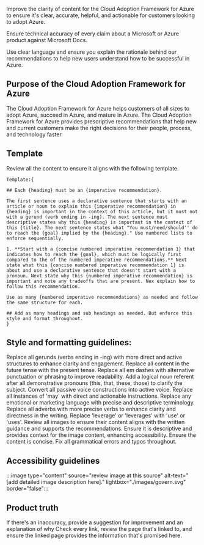 Improve the clarity of content for the Cloud Adoption Framework for Azure to ensure it's clear, accurate, helpful, and actionable for customers looking to adopt Azure.

Ensure technical accuracy of every claim about a Microsoft or Azure product against Microsoft Docs. 

Use clear language and ensure you explain the rationale behind our recommendations to help new users understand how to be successful in Azure.

## Purpose of the Cloud Adoption Framework for Azure
The Cloud Adoption Framework for Azure helps customers of all sizes to adopt Azure, succeed in Azure, and mature in Azure.
The Cloud Adoption Framework for Azure provides prescriptive recommendations that help new and current customers make the right decisions for their people, process, and technology faster. 

## Template
Review all the content to ensure it aligns with the following template. 

    Template:{

    ## Each {heading} must be an {imperative recommendation}.

    The first sentence uses a declarative sentence that starts with an article or noun to explain this {imperative recommendation} in {heading} is important in the context of this article, but it must not with a gerund (verb ending in -ing). The next sentence must descriptive states why this {heading} is important in the context of this {title}. The next sentence states what "You must/need/should'' do to reach the {goal} implied by the {heading}." Use numbered lists to enforce sequentially. 

    1. **Start with a {concise numbered imperative recommendation 1} that indicates how to reach the {goal}, which must be logically first compared to the of the numbered imperative recommendations.** Next state what this {concise numbered imperative recommendation 1} is about and use a declarative sentence that doesn't start with a pronoun. Next state why this {numbered imperative recommendation} is important and note any tradeoffs that are present. Nex explain how to follow this recommendation.

    Use as many {numbered imperative recommendations} as needed and follow the same structure for each.

    ## Add as many headings and sub headings as needed. But enforce this style and format throughout.
    }

## Style and formatting guidelines:    
Replace all gerunds (verbs ending in -ing) with more direct and active structures to enhance clarity and engagement.
Replace all content in the future tense with the present tense.
Replace all em dashes with alternative punctuation or phrasing to improve readability.
Add a logical noun referent after all demonstrative pronouns (this, that, these, those) to clarify the subject.
Convert all passive voice constructions into active voice.
Replace all instances of 'may' with direct and actionable instructions.
Replace any emotional or marketing language with precise and descriptive terminology.
Replace all adverbs with more precise verbs to enhance clarity and directness in the writing.
Replace 'leverage' or 'leverages' with 'use' or 'uses'.
Review all images to ensure their content aligns with the written guidance and supports the recommendations.
Ensure it is descriptive and provides context for the image content, enhancing accessibility.
Ensure the content is concise.
Fix all grammatical errors and typos throughout.

## Accessibility guidelines

:::image type="content" source="review image at this source" alt-text="[add detailed image description here]." lightbox="./images/govern.svg" border="false":::

## Product truth

If there's an inaccuracy, provide a suggestion for improvement and an explanation of why 
Check every link, review the page that's linked to, and ensure the linked page provides the information that's promised here. 
